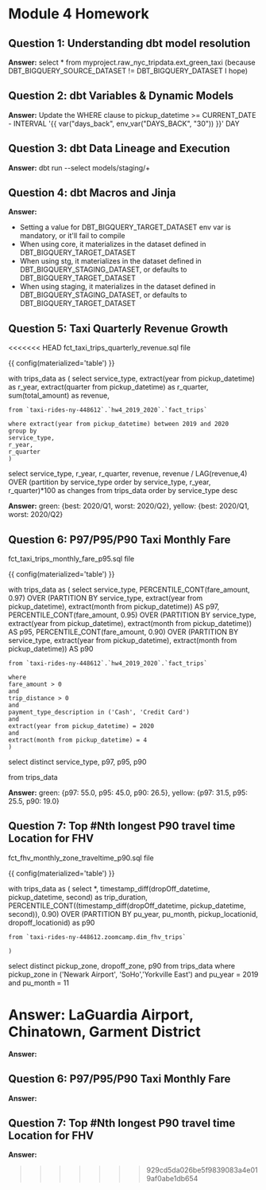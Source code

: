 # Module 4 Homework

## Question 1: Understanding dbt model resolution

**Answer:** select * from myproject.raw_nyc_tripdata.ext_green_taxi (because DBT_BIGQUERY_SOURCE_DATASET != DBT_BIGQUERY_DATASET I hope)

## Question 2: dbt Variables & Dynamic Models

**Answer:** Update the WHERE clause to pickup_datetime >= CURRENT_DATE - INTERVAL '{{ var("days_back", env_var("DAYS_BACK", "30")) }}' DAY

## Question 3: dbt Data Lineage and Execution

**Answer:** dbt run --select models/staging/+

## Question 4: dbt Macros and Jinja

**Answer:** 
- Setting a value for  DBT_BIGQUERY_TARGET_DATASET env var is mandatory, or it'll fail to compile
- When using core, it materializes in the dataset defined in DBT_BIGQUERY_TARGET_DATASET
- When using stg, it materializes in the dataset defined in DBT_BIGQUERY_STAGING_DATASET, or defaults to DBT_BIGQUERY_TARGET_DATASET
- When using staging, it materializes in the dataset defined in DBT_BIGQUERY_STAGING_DATASET, or defaults to DBT_BIGQUERY_TARGET_DATASET

## Question 5: Taxi Quarterly Revenue Growth

<<<<<<< HEAD
fct_taxi_trips_quarterly_revenue.sql file


{{ config(materialized='table') }}

with trips_data as (
    select
    service_type,
    extract(year from pickup_datetime) as r_year,
    extract(quarter from pickup_datetime) as r_quarter,
    sum(total_amount) as revenue,
    
    from `taxi-rides-ny-448612`.`hw4_2019_2020`.`fact_trips`

    where extract(year from pickup_datetime) between 2019 and 2020
    group by
    service_type,
    r_year,
    r_quarter
    )
select 
service_type,
r_year, 
r_quarter,
revenue,
revenue / LAG(revenue,4) OVER (partition by service_type order by service_type, r_year, r_quarter)*100 as changes
from trips_data
order by service_type desc

**Answer:** green: {best: 2020/Q1, worst: 2020/Q2}, yellow: {best: 2020/Q1, worst: 2020/Q2}

## Question 6: P97/P95/P90 Taxi Monthly Fare

fct_taxi_trips_monthly_fare_p95.sql file

{{ config(materialized='table') }}

with trips_data as (
    select
    service_type,
    PERCENTILE_CONT(fare_amount, 0.97)
    OVER (PARTITION BY service_type, extract(year from pickup_datetime), extract(month from pickup_datetime)) AS p97,
    PERCENTILE_CONT(fare_amount, 0.95)
    OVER (PARTITION BY service_type, extract(year from pickup_datetime), extract(month from pickup_datetime)) AS p95,
    PERCENTILE_CONT(fare_amount, 0.90)
    OVER (PARTITION BY service_type, extract(year from pickup_datetime), extract(month from pickup_datetime)) AS p90

    from `taxi-rides-ny-448612`.`hw4_2019_2020`.`fact_trips`

    where 
    fare_amount > 0
    and 
    trip_distance > 0
    and
    payment_type_description in ('Cash', 'Credit Card')
    and
    extract(year from pickup_datetime) = 2020
    and
    extract(month from pickup_datetime) = 4
    )
select distinct service_type, p97, p95, p90

from trips_data

**Answer:** green: {p97: 55.0, p95: 45.0, p90: 26.5}, yellow: {p97: 31.5, p95: 25.5, p90: 19.0}

## Question 7: Top #Nth longest P90 travel time Location for FHV

fct_fhv_monthly_zone_traveltime_p90.sql file

{{ config(materialized='table') }}

with trips_data as (
    select
    *,
    timestamp_diff(dropOff_datetime, pickup_datetime, second) as trip_duration,
    PERCENTILE_CONT((timestamp_diff(dropOff_datetime, pickup_datetime, second)), 0.90) OVER (PARTITION BY pu_year, pu_month, pickup_locationid, dropoff_locationid) as p90

    from `taxi-rides-ny-448612.zoomcamp.dim_fhv_trips`

    )
select distinct
pickup_zone,
dropoff_zone,
p90
from trips_data
where 
pickup_zone in ('Newark Airport', 'SoHo','Yorkville East')
and 
pu_year = 2019
and 
pu_month = 11

**Answer:** LaGuardia Airport, Chinatown, Garment District
=======
**Answer:**

## Question 6: P97/P95/P90 Taxi Monthly Fare

**Answer:**

## Question 7: Top #Nth longest P90 travel time Location for FHV

**Answer:**
>>>>>>> 929cd5da026be5f9839083a4e019af0abe1db654
